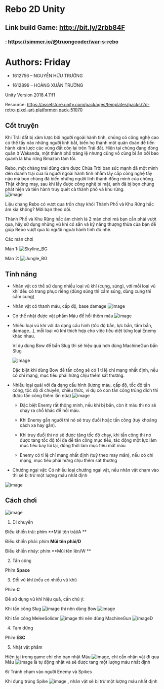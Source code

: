 # Rebo 2D Unity
## Link build Game: http://bit.ly/2rbb84F
### : https://simmer.io/@truongcoder/war-s-rebo
# Authors: Friday 

 * 1612756 – NGUYỄN HỮU TRƯỜNG
  
  
 * 1612899 – HOÀNG XUÂN TRƯỜNG


Unity Version 2018.4.11f1

Resource: https://assetstore.unity.com/packages/templates/packs/2d-retro-pixel-art-platformer-pack-51070

## Cốt truyện
Khi Trái đất bị xâm lược bởi người ngoài hành tinh, chúng có công nghệ cao có thể tẩy não những người lính bắt, biến họ thành một quân đoàn để tiến hành xâm lược các vùng đất còn lại trên Trái đất. Hiện tại chúng đang đóng quân ở Wakanda, một thành phố tráng lệ nhưng cũng vô cùng bí ẩn bởi bao quanh là khu rừng Bmazon tăm tối.  

Rebo, một chàng trai dũng cảm được Chúa Trời ban sức mạnh đã một mình đến doanh trại của lũ người ngoài hành tinh nhằm lấy cắp công nghệ tẩy não mà bọn chúng đã biến những người lính thành đồng minh của chúng. Thật không may, sau khi lấy được công nghệ bí mật, anh đã bị bọn chúng phát hiện và tiến hành truy quét cả thành phố và khu rừng.  
![image](https://user-images.githubusercontent.com/24609363/70036037-8ff3c380-15e6-11ea-8b94-f0c53f704572.png)

Liệu chàng Rebo có vượt qua trốn chạy khỏi Thành Phố và Khu Rừng hắc ám kia không? Mời bạn theo dõi. 

Thành Phố và Khu Rừng hắc ám chính là 2 màn chơi mà bạn cần phải vượt qua, hãy sử dụng những vú khí có sẵn và kỹ năng thượng thừa của bạn để giúp Rebo vượt qua lũ người ngoài hành tinh đó nhé. 

Các màn chơi

Màn 1:
![Skyline_BG](https://user-images.githubusercontent.com/24609363/70035867-42775680-15e6-11ea-90b3-8547782cc4a5.png)

Màn 2:
![Jungle_BG](https://user-images.githubusercontent.com/24609363/70035952-69ce2380-15e6-11ea-98cf-e9e9ffbb9189.png)
## Tính năng

* Nhân vật có thể sử dụng nhiều loại vũ khí (cung, súng), với mỗi loại vũ khí đều có trang phục riêng (dùng súng thì cầm súng, dùng cung thì cầm cung) 

* Nhân vật có thanh máu, cấp độ, base damage 
![image](https://user-images.githubusercontent.com/24609363/70046205-2381c000-15f8-11ea-8d99-e4c19cea7772.png)

* Có thể nhặt được vật phẩm Máu để hồi thêm máu
![image](https://user-images.githubusercontent.com/24609363/70046246-37c5bd00-15f8-11ea-889c-5091ab87a3f9.png)

* Nhiều loại vú khí với đa dạng cấu hình (tốc độ bắn, lực bắn, tầm bắn, damage…), mỗi loại vũ khí thích hợp cho việc tiêu diệt từng loại Enemy khác nhau.  

  Ví dụ dùng Bow để bắn Slug thì sẽ hiệu quả hơn dùng MachineGun bắn Slug
  
  ![image](https://user-images.githubusercontent.com/24609363/70046297-5035d780-15f8-11ea-9c73-5c3991364af5.png)

  
  Đặc biệt khi dùng Bow để tấn công sẽ có 1 tỉ lệ chí mạng nhất định, nếu có chí mạng, mục tiêu phải hứng chịu thêm sát thương. 

 * Nhiều loại quái với đa dạng cấu hình (lương máu, cấp độ, tốc độ tấn công, tốc độ di chuyển, chiêu thức, ví dụ có con tấn công trúng đích thì được tấn công thêm lần nữa) 
 ![image](https://user-images.githubusercontent.com/24609363/70036481-7141fc80-15e7-11ea-8607-8b0e33dc9992.png)

    - Đặc biệt Enemy rất thông minh, nếu khi bị bắn, còn ít máu thì nó sẽ chạy ra chỗ khác để hồi máu.  

    - Khi Enemy gần người thì nó sẽ truy đuổi hoặc tấn công (tuỳ khoảng cách xa hay gần).  

    - Khi truy đuổi thì nó sẽ được tăng tốc độ chạy, khi tấn công thì nó được tang tốc độ tối đa để tấn công mục tiêu, tác động một lực làm mục tiêu bay lùi lại, đồng thời làm mục tiêu mất máu 

    - Enemy có tỉ lệ chí mạng nhất định (tuỳ theo may mắn), nếu có chí mạng, mục tiêu phải hứng chịu thêm sát thương 
    
* Chướng ngại vật: Có nhiều loại chướng ngại vật, nếu nhân vật chạm vào thì sẽ bị trừ một lượng máu nhất định 

![image](https://user-images.githubusercontent.com/24609363/70046422-9a1ebd80-15f8-11ea-9957-bb1d26f6588b.png)

## Cách chơi

![image](https://user-images.githubusercontent.com/24609363/70036271-01cc0d00-15e7-11ea-9f50-4340eb4a05fe.png)

1. Di chuyển 

Điều khiển trái: phím **Mũi tên trái/A **

 Điều khiển phải: phím **Mũi tên phải/D**

Điều khiển nhảy: phím **Mũi tên lên/W **

2. Tấn công 

Phím **Space** 

3. Đổi vũ khí (nếu có nhiều vũ khí) 

Phím **C**

Để sử dụng vũ khí hiệu quả, cần chú ý: 

Khi tấn công Slug ![image](https://user-images.githubusercontent.com/24609363/70046832-642e0900-15f9-11ea-9a87-5c9bc8d2c5bb.png) thì nên dùng Bow  ![image](https://user-images.githubusercontent.com/24609363/70046864-7019cb00-15f9-11ea-9b8d-0e68211eae68.png)

Khi tấn công MeleeSolider ![image](https://user-images.githubusercontent.com/24609363/70046877-7b6cf680-15f9-11ea-877e-cd4601661d0a.png) thì nên dùng MachineGun  ![image](https://user-images.githubusercontent.com/24609363/70046901-8889e580-15f9-11ea-96c8-6f9dc5404a77.png)D

4. Tạm dừng 

Phím **ESC** 

5. Nhặt vật phẩm 

Hiện tại trong game chỉ cho bạn nhặt Máu ![image](https://user-images.githubusercontent.com/24609363/70046918-92abe400-15f9-11ea-9ecb-2883022b76aa.png), chỉ cần nhân vật đi qua Máu  ![image](https://user-images.githubusercontent.com/24609363/70046918-92abe400-15f9-11ea-9ecb-2883022b76aa.png) là tự động nhặt và sẽ được tang một lượng máu nhất định 

6/ Tránh chạm vào người Enemy và Spikes 

Khi đụng trúng Spike ![image](https://user-images.githubusercontent.com/24609363/70046934-9c354c00-15f9-11ea-9ab1-1b68b1662777.png) , nhân vật sẽ bị trừ một lượng máu nhất định 
